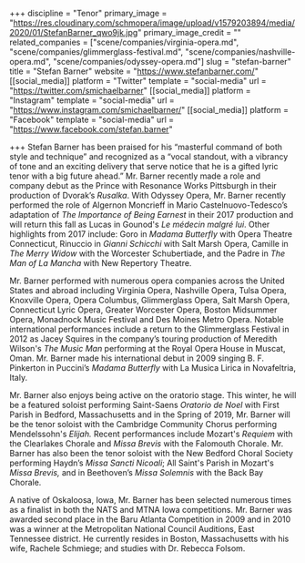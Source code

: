 +++
discipline = "Tenor"
primary_image = "https://res.cloudinary.com/schmopera/image/upload/v1579203894/media/2020/01/StefanBarner_qwo9jk.jpg"
primary_image_credit = ""
related_companies = ["scene/companies/virginia-opera.md", "scene/companies/glimmerglass-festival.md", "scene/companies/nashville-opera.md", "scene/companies/odyssey-opera.md"]
slug = "stefan-barner"
title = "Stefan Barner"
website = "https://www.stefanbarner.com/"
[[social_media]]
platform = "Twitter"
template = "social-media"
url = "https://twitter.com/smichaelbarner"
[[social_media]]
platform = "Instagram"
template = "social-media"
url = "https://www.instagram.com/smichaelbarner/"
[[social_media]]
platform = "Facebook"
template = "social-media"
url = "https://www.facebook.com/stefan.barner"

+++
Stefan Barner has been praised for his “masterful command of both style and technique” and recognized as a “vocal standout, with a vibrancy of tone and an exciting delivery that serve notice that he is a gifted lyric tenor with a big future ahead.” Mr. Barner recently made a role and company debut as the Prince with Resonance Works Pittsburgh in their production of Dvorak’s _Rusalka_. With Odyssey Opera, Mr. Barner recently performed the role of Algernon Moncrieff in Mario Castelnuovo-Tedesco’s adaptation of _The Importance of Being Earnest_ in their 2017 production and will return this fall as Lucas in Gounod's _Le médecin malgré lui_. Other highlights from 2017 include: Goro in _Madama Butterfly_ with Opera Theatre Connecticut, Rinuccio in _Gianni Schicchi_ with Salt Marsh Opera, Camille in _The Merry Widow_ with the Worcester Schubertiade, and the Padre in _The Man of La Mancha_ with New Repertory Theatre.

Mr. Barner performed with numerous opera companies across the United States and abroad including Virginia Opera, Nashville Opera, Tulsa Opera, Knoxville Opera, Opera Columbus, Glimmerglass Opera, Salt Marsh Opera, Connecticut Lyric Opera, Greater Worcester Opera, Boston Midsummer Opera, Monadnock Music Festival and Des Moines Metro Opera. Notable international performances include a return to the Glimmerglass Festival in 2012 as Jacey Squires in the company’s touring production of Meredith Wilson's _The Music Man_ performing at the Royal Opera House in Muscat, Oman. Mr. Barner made his international debut in 2009 singing B. F. Pinkerton in Puccini’s _Madama Butterfly_ with La Musica Lirica in Novafeltria, Italy.

Mr. Barner also enjoys being active on the oratorio stage. This winter, he will be a featured soloist performing Saint-Saens _Oratorio de Noel_ with First Parish in Bedford, Massachusetts and in the Spring of 2019, Mr. Barner will be the tenor soloist with the Cambridge Community Chorus performing Mendelssohn's _Elijah._ Recent performances include Mozart's _Requiem_ with the Clearlakes Chorale and _Missa Brevis_ with the Falomouth Chorale. Mr. Barner has also been the tenor soloist with the New Bedford Choral Society performing Haydn’s _Missa Sancti Nicoali_; All Saint's Parish in Mozart's _Missa Brevis,_ and in Beethoven’s _Missa Solemnis_ with the Back Bay Chorale.

A native of Oskaloosa, Iowa, Mr. Barner has been selected numerous times as a finalist in both the NATS and MTNA Iowa competitions. Mr. Barner was awarded second place in the Baru Atlanta Competition in 2009 and in 2010 was a winner at the Metropolitan National Council Auditions, East Tennessee district. He currently resides in Boston, Massachusetts with his wife, Rachele Schmiege; and studies with Dr. Rebecca Folsom.